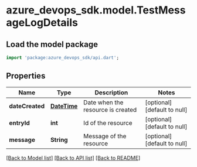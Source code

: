 # azure_devops_sdk.model.TestMessageLogDetails

## Load the model package
```dart
import 'package:azure_devops_sdk/api.dart';
```

## Properties
Name | Type | Description | Notes
------------ | ------------- | ------------- | -------------
**dateCreated** | [**DateTime**](DateTime.md) | Date when the resource is created | [optional] [default to null]
**entryId** | **int** | Id of the resource | [optional] [default to null]
**message** | **String** | Message of the resource | [optional] [default to null]

[[Back to Model list]](../README.md#documentation-for-models) [[Back to API list]](../README.md#documentation-for-api-endpoints) [[Back to README]](../README.md)


